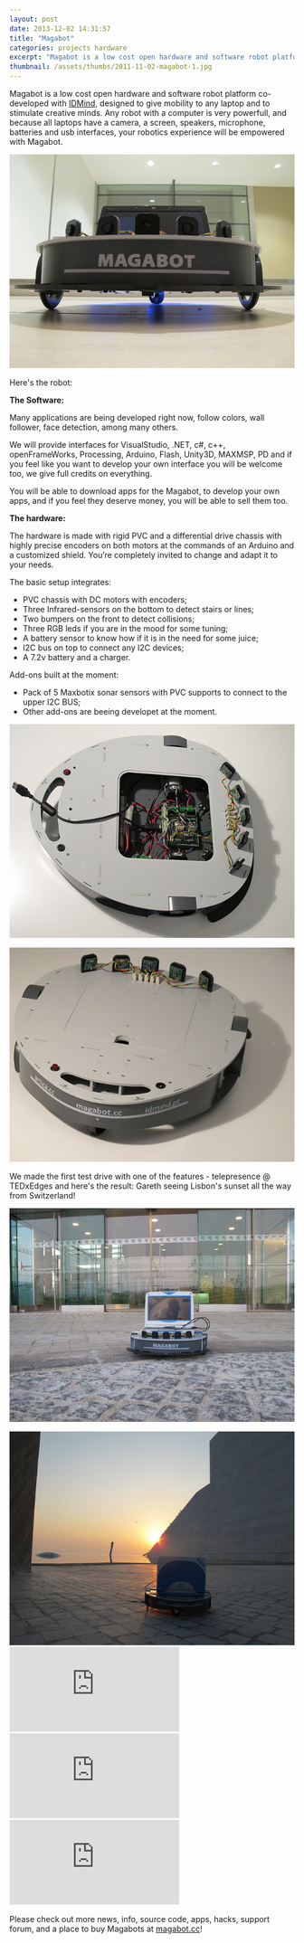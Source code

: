 ```yaml
---
layout: post
date: 2013-12-02 14:31:57
title: "Magabot"
categories: projects hardware
excerpt: "Magabot is a low cost open hardware and software robot platform, designed to give mobility to any laptop and to stimulate creative minds."
thumbnail: /assets/thumbs/2011-11-02-magabot-1.jpg
---
```


Magabot is a low cost open hardware and software robot platform co-developed with <a href="http://idmind.pt">IDMind</a>, designed to give mobility to any laptop and to stimulate creative minds. Any robot with a computer is very powerfull, and because all laptops have a camera, a screen, speakers, microphone, batteries and usb interfaces, your robotics experience will be empowered with Magabot.

<img class="postimage" src="/assets/images/2011-11-02-magabot-1.jpg"/>

Here's the robot:

<strong>The Software:</strong>

Many applications are being developed right now, follow colors, wall follower, face detection, among many others.

We will provide interfaces for VisualStudio, .NET, c#, c++, openFrameWorks, Processing, Arduino, Flash, Unity3D, MAXMSP, PD and if you feel like you want to develop your own interface you will be welcome too, we give full credits on everything.

You will be able to download apps for the Magabot, to develop your own apps, and if you feel they deserve money, you will be able to sell them too.

<strong>The hardware:</strong>

The hardware is made with rigid PVC and a differential drive chassis with highly precise encoders on both motors at the commands of an Arduino and a customized shield. You’re completely invited to change and adapt it to your needs.

The basic setup integrates:
- PVC chassis with DC motors with encoders;
- Three Infrared-sensors on the bottom to detect stairs or lines;
- Two bumpers on the front to detect collisions;
- Three RGB leds if you are in the mood for some tuning;
- A battery sensor to know how if it is in the need for some juice;
- I2C bus on top to connect any I2C devices;
- A 7.2v battery and a charger.

Add-ons built at the moment:
- Pack of 5 Maxbotix sonar sensors with PVC supports to connect to the upper I2C BUS;
- Other add-ons are beeing developet at the moment.

<a href="/assets/images/2011-11-02-magabot-2.jpg"><img class="postimage" src="/assets/images/2011-11-02-magabot-2.jpg"/></a>

<a href="/assets/images/2011-11-02-magabot-3.jpg"><img class="postimage" src="/assets/images/2011-11-02-magabot-3.jpg"/></a>

We made the first test drive with one of the features - telepresence @ TEDxEdges and here's the result: Gareth seeing Lisbon's sunset all the way from Switzerland!

<a href="http://www.artica.cc/blog/wp-content/uploads/2011/10/6217304668_3c41a1024d_b.jpg"><img class="postimage" src="/assets/images/2011-11-02-magabot-4.jpg"/>
</a>

<img class="postimage" src="/assets/images/2011-11-02-magabot-5.jpg"/>

<div class="video-container"><iframe src="http://www.youtube.com/embed/-yrxRxP4TFQ" frameborder="0" allowfullscreen></iframe></div>

<div class="video-container"><iframe src="http://www.youtube.com/embed/mQ4QAdpcKaA" frameborder="0" allowfullscreen></iframe></div>

<div class="video-container"><iframe src="http://www.youtube.com/embed/3qHYzx-iFLo" frameborder="0" allowfullscreen></iframe></div>

Please check out more news, info, source code, apps, hacks, support forum, and a place to buy Magabots at <a href="http://magabot.cc">magabot.cc</a>!

&nbsp;

&nbsp;
